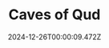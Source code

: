 ---
title: "Caves of Qud"
id: 333640
date: 2024-12-26T00:00:09.472Z
link: games/steam/recent/caves-of-qud
image: http://media.steampowered.com/steamcommunity/public/images/apps/333640/d301aa7d579383e6eeedf4a9cd26d703e6e5d5e0.jpg
playtime_2weeks: 1
playtime_forever: 1993
playtime_windows_forever: 0
playtime_mac_forever: 0
playtime_linux_forever: 1993
playtime_deck_forever: 1993
---